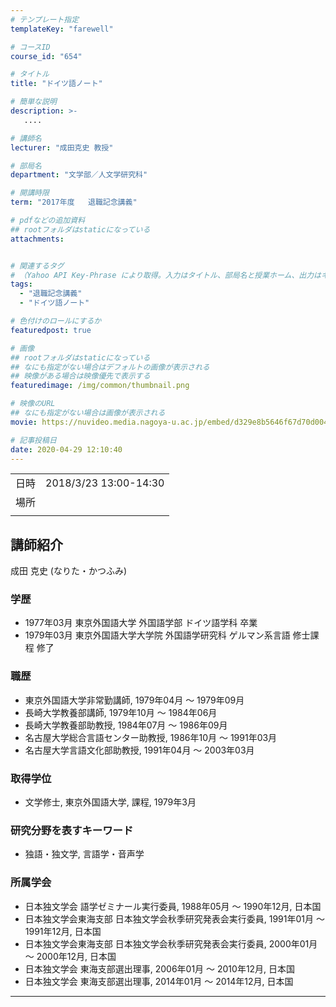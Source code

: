 ```yaml
---
# テンプレート指定
templateKey: "farewell"

# コースID
course_id: "654"

# タイトル
title: "ドイツ語ノート"

# 簡単な説明
description: >-
   ....

# 講師名
lecturer: "成田克史 教授"

# 部局名
department: "文学部／人文学研究科"

# 開講時限
term: "2017年度	退職記念講義"

# pdfなどの追加資料
## rootフォルダはstaticになっている
attachments:


# 関連するタグ
# （Yahoo API Key-Phrase により取得。入力はタイトル、部局名と授業ホーム、出力はキーフレーズ（tags））
tags:
  - "退職記念講義"
  - "ドイツ語ノート"

# 色付けのロールにするか
featuredpost: true

# 画像
## rootフォルダはstaticになっている
## なにも指定がない場合はデフォルトの画像が表示される
## 映像がある場合は映像優先で表示する
featuredimage: /img/common/thumbnail.png

# 映像のURL
## なにも指定がない場合は画像が表示される
movie: https://nuvideo.media.nagoya-u.ac.jp/embed/d329e8b5646f67d70d0048ba35994031b42f631d

# 記事投稿日
date: 2020-04-29 12:10:40
---
```


|   |   |
|---|---|
| 日時 | 2018/3/23  13:00-14:30 |
| 場所 |  |
|   |   |





## 講師紹介

成田 克史 (なりた・かつふみ)

### 学歴
* 1977年03月  東京外国語大学  外国語学部  ドイツ語学科  卒業
* 1979年03月  東京外国語大学大学院  外国語学研究科  ゲルマン系言語  修士課程  修了

### 職歴
* 東京外国語大学非常勤講師, 1979年04月 ～ 1979年09月
* 長崎大学教養部講師, 1979年10月 ～ 1984年06月
* 長崎大学教養部助教授, 1984年07月 ～ 1986年09月
* 名古屋大学総合言語センター助教授, 1986年10月 ～ 1991年03月
* 名古屋大学言語文化部助教授, 1991年04月 ～ 2003年03月

### 取得学位
* 文学修士, 東京外国語大学, 課程, 1979年3月

### 研究分野を表すキーワード
* 独語・独文学, 言語学・音声学

### 所属学会
* 日本独文学会 語学ゼミナール実行委員, 1988年05月 ～ 1990年12月, 日本国
* 日本独文学会東海支部 日本独文学会秋季研究発表会実行委員, 1991年01月 ～ 1991年12月, 日本国
* 日本独文学会東海支部 日本独文学会秋季研究発表会実行委員, 2000年01月 ～ 2000年12月, 日本国
* 日本独文学会 東海支部選出理事, 2006年01月 ～ 2010年12月, 日本国
* 日本独文学会 東海支部選出理事, 2014年01月 ～ 2014年12月, 日本国



-----